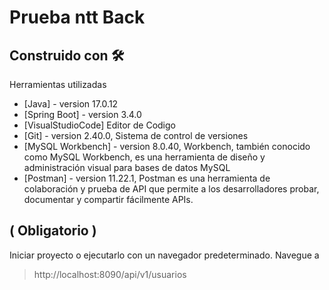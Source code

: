 # Prueba ntt Back

## Construido con 🛠️
Herramientas utilizadas
- [Java] - version 17.0.12
- [Spring Boot] - version 3.4.0
- [VisualStudioCode] Editor de Codigo
- [Git] - version 2.40.0, Sistema de control de versiones
- [MySQL Workbench] - version 8.0.40, Workbench, también conocido como MySQL Workbench, es una herramienta de diseño y administración visual para bases de datos MySQL
- [Postman] - version 11.22.1, Postman es una herramienta de colaboración y prueba de API que permite a los desarrolladores probar, documentar y compartir fácilmente APIs.

## ( Obligatorio ) 
Iniciar proyecto o ejecutarlo con un navegador predeterminado.
Navegue a 
> http://localhost:8090/api/v1/usuarios
